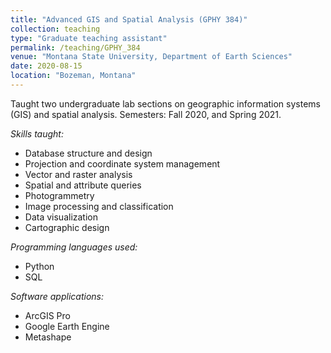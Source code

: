 ```yaml
---
title: "Advanced GIS and Spatial Analysis (GPHY 384)"
collection: teaching
type: "Graduate teaching assistant"
permalink: /teaching/GPHY_384
venue: "Montana State University, Department of Earth Sciences"
date: 2020-08-15
location: "Bozeman, Montana"
---
```


Taught two undergraduate lab sections on geographic information systems (GIS) and spatial analysis. Semesters: Fall 2020, and Spring 2021.

*Skills taught:*

* Database structure and design
* Projection and coordinate system management
* Vector and raster analysis
* Spatial and attribute queries
* Photogrammetry
* Image processing and classification
* Data visualization
* Cartographic design

*Programming languages used:*

* Python
* SQL

*Software applications:*

* ArcGIS Pro
* Google Earth Engine
* Metashape